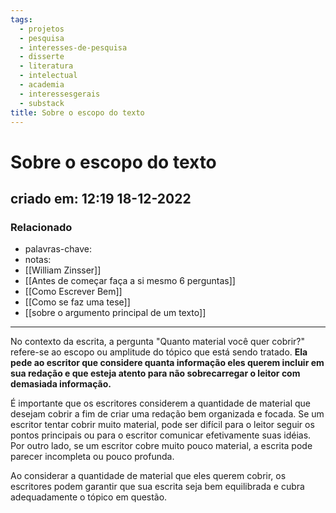 ```yaml
---
tags:
  - projetos
  - pesquisa
  - interesses-de-pesquisa
  - disserte
  - literatura
  - intelectual
  - academia
  - interessesgerais
  - substack
title: Sobre o escopo do texto
---
```

# Sobre o escopo do texto
## criado em: 12:19 18-12-2022

### Relacionado
- palavras-chave:
- notas: 
- [[William Zinsser]]
- [[Antes de começar faça a si mesmo 6 perguntas]]
- [[Como Escrever Bem]]
- [[Como se faz uma tese]]
- [[sobre o argumento principal de um texto]]
---
No contexto da escrita, a pergunta "Quanto material você quer cobrir?" refere-se ao escopo ou amplitude do tópico que está sendo tratado. **Ela pede ao escritor que considere quanta informação eles querem incluir em sua redação e que esteja atento para não sobrecarregar o leitor com demasiada informação.**

É importante que os escritores considerem a quantidade de material que desejam cobrir a fim de criar uma redação bem organizada e focada. Se um escritor tentar cobrir muito material, pode ser difícil para o leitor seguir os pontos principais ou para o escritor comunicar efetivamente suas idéias. Por outro lado, se um escritor cobre muito pouco material, a escrita pode parecer incompleta ou pouco profunda.

Ao considerar a quantidade de material que eles querem cobrir, os escritores podem garantir que sua escrita seja bem equilibrada e cubra adequadamente o tópico em questão.

